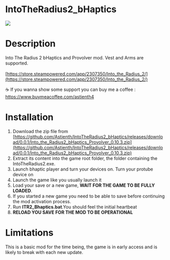 # IntoTheRadius2_bHaptics

<img src="https://shared.akamai.steamstatic.com/store_item_assets/steam/apps/2307350/header.jpg">

# Description

Into The Radius 2 bHaptics and Provolver mod. Vest and Arms are supported.</br></br>
[https://store.steampowered.com/app/2307350/Into_the_Radius_2/](https://store.steampowered.com/app/2307350/Into_the_Radius_2/)

☕ If you wanna show some support you can buy me a coffee : https://www.buymeacoffee.com/astienth4

# <b>Installation</b></br>

1) Download the zip file from [https://github.com/Astienth/IntoTheRadius2_bHaptics/releases/download/0.0.1/Into_the_Radius2_bHaptics_Provolver_0.10.3.zip](https://github.com/Astienth/IntoTheRadius2_bHaptics/releases/download/0.0.1/Into_the_Radius2_bHaptics_Provolver_0.10.3.zip)</br>
2) Extract its content into the game root folder, the folder containing the IntoTheRadius2.exe.</br>
3) Launch bhaptic player and turn your devices on. Turn your protube device on</br>
4) Launch the game like you usually launch it
5) Load your save or a new game, <b>WAIT FOR THE GAME TO BE FULLY LOADED</b>.
6) If you started a new game you need to be able to save before continuing the mod activation process.
7) Run **ITR2_Bhaptics.bat**.You should feel the initial heartbeat
8) <b>RELOAD YOU SAVE FOR THE MOD TO BE OPERATIONAL</b> </br>

# <b>Limitations</b>
This is a basic mod for the time being, the game is in early access and is likely to break with each new update.

